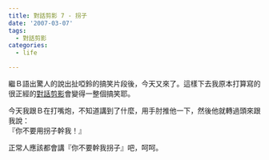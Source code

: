 ```yaml
---
title: 對話剪影 7 - 拐子
date: '2007-03-07'
tags:
  - 對話剪影
categories:
  - life

---
```

繼Ｂ語出驚人的說出扯啞鈴的搞笑片段後，今天又來了。這樣下去我原本打算寫的很正經的[對話剪影](http://yurenju.blogspot.com/search/label/%E5%B0%8D%E8%A9%B1%E5%89%AA%E5%BD%B1)會變得一整個搞笑耶。  
  
今天我跟Ｂ在打嘴炮，不知道講到了什麼，用手肘推他一下，然後他就轉過頭來跟我說：  
『你不要用拐子幹我！』  
  
正常人應該都會講『你不要幹我拐子』吧，呵呵。